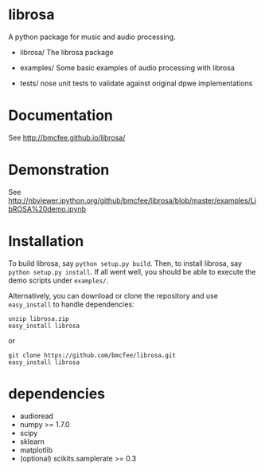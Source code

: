 librosa
=======

A python package for music and audio processing.

* librosa/    The librosa package

* examples/   Some basic examples of audio processing with librosa

* tests/      nose unit tests to validate against original dpwe implementations

Documentation
=============
See http://bmcfee.github.io/librosa/

Demonstration
=============
See http://nbviewer.ipython.org/github/bmcfee/librosa/blob/master/examples/LibROSA%20demo.ipynb

Installation
============

To build librosa, say `python setup.py build`.
Then, to install librosa, say `python setup.py install`.
If all went well, you should be able to execute the demo scripts under `examples/`.

Alternatively, you can download or clone the repository and use `easy_install` to handle dependencies:

```
unzip librosa.zip
easy_install librosa
```
or
```
git clone https://github.com/bmcfee/librosa.git
easy_install librosa
```


dependencies
============

* audioread
* numpy >= 1.7.0
* scipy
* sklearn
* matplotlib
* (optional) scikits.samplerate >= 0.3
